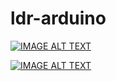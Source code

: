 # ldr-arduino

[![IMAGE ALT TEXT](http://img.youtube.com/vi/YOUTUBE_VIDEO_ID_HERE/0.jpg)](http://www.youtube.com/watch?v=YOUTUBE_VIDEO_ID_HERE "Video Title")

[![IMAGE ALT TEXT](http://img.youtube.com/vi/YOUTUBE_VIDEO_ID_HERE/0.jpg)](https://github.com/raizengxd/ldr-arduino/blob/master/20200408_184641.mp4)



